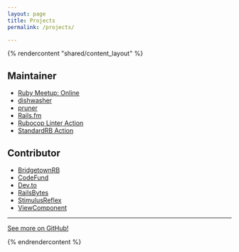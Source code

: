 ```yaml
---
layout: page
title: Projects
permalink: /projects/

---
```


{% rendercontent "shared/content_layout" %}

## Maintainer
  - [Ruby Meetup: Online](https://rubymeetup.online?link_target=_blank)
  - [dishwasher](https://github.com/andrewmcodes/dishwasher?link_target=_blank)
  - [pruner](https://github.com/andrewmcodes/pruner?link_target=_blank)
  - [Rails.fm](https://rails.fm)
  - [Rubocop Linter Action](https://github.com/andrewmcodes/rubocop-linter-action?link_target=_blank)
  - [StandardRB Action](https://github.com/andrewmcodes/standardrb-action?link_target=_blank)

## Contributor
  - [BridgetownRB](https://github.com/bridgetownrb/bridgetown?link_target=_blank)
  - [CodeFund](https://github.com/gitcoinco/code_fund_ads?link_target=_blank)
  - [Dev.to](https://dev.to?link_target=_blank)
  - [RailsBytes](https://railsbytes.com?link_target=_blank)
  - [StimulusReflex](https://github.com/hopsoft/stimulus_reflex?link_target=_blank)
  - [ViewComponent](https://github.com/github/view_component?link_target=_blank)

----

[See more on GitHub!]({{site.data.social.github.url}})

{% endrendercontent %}
